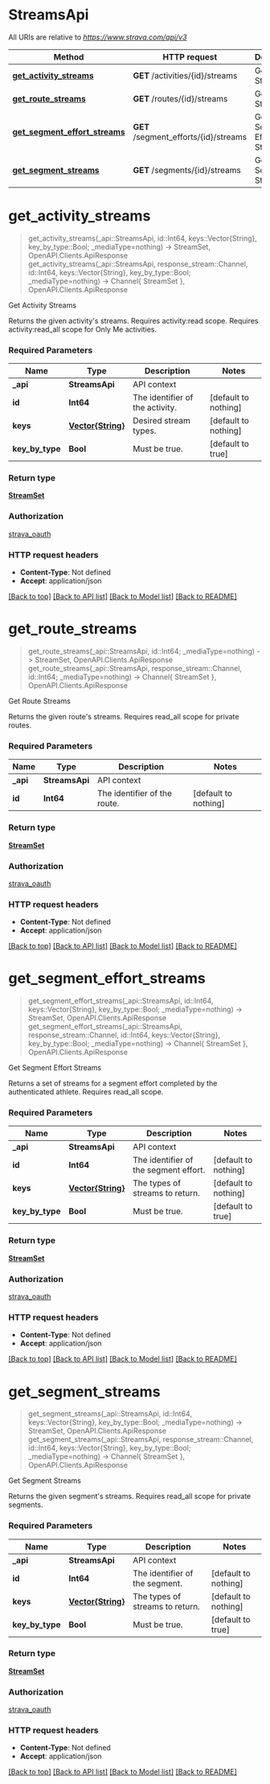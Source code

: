 # StreamsApi

All URIs are relative to *https://www.strava.com/api/v3*

Method | HTTP request | Description
------------- | ------------- | -------------
[**get_activity_streams**](StreamsApi.md#get_activity_streams) | **GET** /activities/{id}/streams | Get Activity Streams
[**get_route_streams**](StreamsApi.md#get_route_streams) | **GET** /routes/{id}/streams | Get Route Streams
[**get_segment_effort_streams**](StreamsApi.md#get_segment_effort_streams) | **GET** /segment_efforts/{id}/streams | Get Segment Effort Streams
[**get_segment_streams**](StreamsApi.md#get_segment_streams) | **GET** /segments/{id}/streams | Get Segment Streams


# **get_activity_streams**
> get_activity_streams(_api::StreamsApi, id::Int64, keys::Vector{String}, key_by_type::Bool; _mediaType=nothing) -> StreamSet, OpenAPI.Clients.ApiResponse <br/>
> get_activity_streams(_api::StreamsApi, response_stream::Channel, id::Int64, keys::Vector{String}, key_by_type::Bool; _mediaType=nothing) -> Channel{ StreamSet }, OpenAPI.Clients.ApiResponse

Get Activity Streams

Returns the given activity's streams. Requires activity:read scope. Requires activity:read_all scope for Only Me activities.

### Required Parameters

Name | Type | Description  | Notes
------------- | ------------- | ------------- | -------------
 **_api** | **StreamsApi** | API context | 
**id** | **Int64**| The identifier of the activity. | [default to nothing]
**keys** | [**Vector{String}**](String.md)| Desired stream types. | [default to nothing]
**key_by_type** | **Bool**| Must be true. | [default to true]

### Return type

[**StreamSet**](StreamSet.md)

### Authorization

[strava_oauth](../../README.md#strava_oauth)

### HTTP request headers

 - **Content-Type**: Not defined
 - **Accept**: application/json

[[Back to top]](#) [[Back to API list]](../../README.md#api-endpoints) [[Back to Model list]](../../README.md#models) [[Back to README]](../../README.md)

# **get_route_streams**
> get_route_streams(_api::StreamsApi, id::Int64; _mediaType=nothing) -> StreamSet, OpenAPI.Clients.ApiResponse <br/>
> get_route_streams(_api::StreamsApi, response_stream::Channel, id::Int64; _mediaType=nothing) -> Channel{ StreamSet }, OpenAPI.Clients.ApiResponse

Get Route Streams

Returns the given route's streams. Requires read_all scope for private routes.

### Required Parameters

Name | Type | Description  | Notes
------------- | ------------- | ------------- | -------------
 **_api** | **StreamsApi** | API context | 
**id** | **Int64**| The identifier of the route. | [default to nothing]

### Return type

[**StreamSet**](StreamSet.md)

### Authorization

[strava_oauth](../../README.md#strava_oauth)

### HTTP request headers

 - **Content-Type**: Not defined
 - **Accept**: application/json

[[Back to top]](#) [[Back to API list]](../../README.md#api-endpoints) [[Back to Model list]](../../README.md#models) [[Back to README]](../../README.md)

# **get_segment_effort_streams**
> get_segment_effort_streams(_api::StreamsApi, id::Int64, keys::Vector{String}, key_by_type::Bool; _mediaType=nothing) -> StreamSet, OpenAPI.Clients.ApiResponse <br/>
> get_segment_effort_streams(_api::StreamsApi, response_stream::Channel, id::Int64, keys::Vector{String}, key_by_type::Bool; _mediaType=nothing) -> Channel{ StreamSet }, OpenAPI.Clients.ApiResponse

Get Segment Effort Streams

Returns a set of streams for a segment effort completed by the authenticated athlete. Requires read_all scope.

### Required Parameters

Name | Type | Description  | Notes
------------- | ------------- | ------------- | -------------
 **_api** | **StreamsApi** | API context | 
**id** | **Int64**| The identifier of the segment effort. | [default to nothing]
**keys** | [**Vector{String}**](String.md)| The types of streams to return. | [default to nothing]
**key_by_type** | **Bool**| Must be true. | [default to true]

### Return type

[**StreamSet**](StreamSet.md)

### Authorization

[strava_oauth](../../README.md#strava_oauth)

### HTTP request headers

 - **Content-Type**: Not defined
 - **Accept**: application/json

[[Back to top]](#) [[Back to API list]](../../README.md#api-endpoints) [[Back to Model list]](../../README.md#models) [[Back to README]](../../README.md)

# **get_segment_streams**
> get_segment_streams(_api::StreamsApi, id::Int64, keys::Vector{String}, key_by_type::Bool; _mediaType=nothing) -> StreamSet, OpenAPI.Clients.ApiResponse <br/>
> get_segment_streams(_api::StreamsApi, response_stream::Channel, id::Int64, keys::Vector{String}, key_by_type::Bool; _mediaType=nothing) -> Channel{ StreamSet }, OpenAPI.Clients.ApiResponse

Get Segment Streams

Returns the given segment's streams. Requires read_all scope for private segments.

### Required Parameters

Name | Type | Description  | Notes
------------- | ------------- | ------------- | -------------
 **_api** | **StreamsApi** | API context | 
**id** | **Int64**| The identifier of the segment. | [default to nothing]
**keys** | [**Vector{String}**](String.md)| The types of streams to return. | [default to nothing]
**key_by_type** | **Bool**| Must be true. | [default to true]

### Return type

[**StreamSet**](StreamSet.md)

### Authorization

[strava_oauth](../../README.md#strava_oauth)

### HTTP request headers

 - **Content-Type**: Not defined
 - **Accept**: application/json

[[Back to top]](#) [[Back to API list]](../../README.md#api-endpoints) [[Back to Model list]](../../README.md#models) [[Back to README]](../../README.md)

